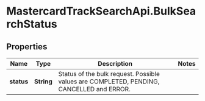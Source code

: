 # MastercardTrackSearchApi.BulkSearchStatus

## Properties

Name | Type | Description | Notes
------------ | ------------- | ------------- | -------------
**status** | **String** | Status of the bulk request. Possible values are COMPLETED, PENDING, CANCELLED and ERROR. | 


